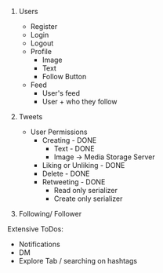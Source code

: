 1. Users
    - Register
    - Login
    - Logout
    - Profile
        - Image
        - Text 
        - Follow Button
    - Feed
        - User's feed
        - User + who they follow

2. Tweets
    - User Permissions
        - Creating - DONE
            - Text - DONE
            - Image -> Media Storage Server
        - Liking or Unliking - DONE
        - Delete - DONE
        - Retweeting - DONE
            - Read only serializer
            - Create only serializer

3. Following/ Follower


Extensive ToDos:
- Notifications
- DM
- Explore Tab / searching on hashtags